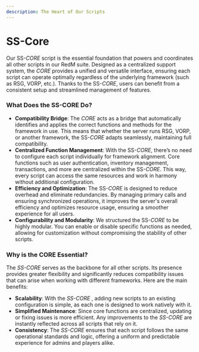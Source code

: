 ```yaml
---
description: The Heart of Our Scripts
---
```


# SS-Core

Our SS-_CORE_ script is the essential foundation that powers and coordinates all other scripts in our RedM suite. Designed as a centralized support system, the _CORE_ provides a unified and versatile interface, ensuring each script can operate optimally regardless of the underlying framework (such as RSG, VORP, etc.). Thanks to the SS-_CORE_, users can benefit from a consistent setup and streamlined management of features.



### What Does the SS-CORE Do?

* **Compatibility Bridge**: The _CORE_ acts as a bridge that automatically identifies and applies the correct functions and methods for the framework in use. This means that whether the server runs RSG, VORP, or another framework, the SS-_CORE_ adapts seamlessly, maintaining full compatibility.
* **Centralized Function Management**: With the SS-_CORE_, there’s no need to configure each script individually for framework alignment. Core functions such as user authentication, inventory management, transactions, and more are centralized within the SS-_CORE_. This way, every script can access the same resources and work in harmony without additional configuration.
* **Efficiency and Optimization**: The SS-_CORE_ is designed to reduce overhead and eliminate redundancies. By managing primary calls and ensuring synchronized operations, it improves the server's overall efficiency and optimizes resource usage, ensuring a smoother experience for all users.
* **Configurability and Modularity**: We structured the SS-_CORE_ to be highly modular. You can enable or disable specific functions as needed, allowing for customization without compromising the stability of other scripts.





### Why is the CORE Essential?

The _SS-CORE_ serves as the backbone for all other scripts. Its presence provides greater flexibility and significantly reduces compatibility issues that can arise when working with different frameworks. Here are the main benefits:

* **Scalability**: With the _SS-CORE_ , adding new scripts to an existing configuration is simple, as each one is designed to work natively with it.
* **Simplified Maintenance**: Since core functions are centralized, updating or fixing issues is more efficient. Any improvements to the _SS-CORE_ are instantly reflected across all scripts that rely on it.
* **Consistency**: The _SS-CORE_ ensures that each script follows the same operational standards and logic, offering a uniform and predictable experience for admins and players alike.
